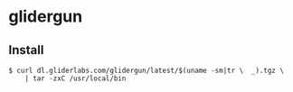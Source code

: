 # glidergun

## Install

	$ curl dl.gliderlabs.com/glidergun/latest/$(uname -sm|tr \  _).tgz \
		| tar -zxC /usr/local/bin
